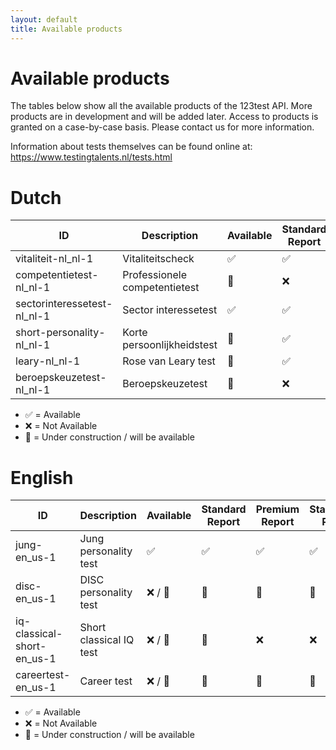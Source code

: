 ```yaml
---
layout: default
title: Available products
---
```


# Available products

The tables below show all the available products of the 123test API. More products are in development and will be added later. Access to products is granted on a case-by-case basis. Please contact us for more information.

Information about tests themselves can be found online at: https://www.testingtalents.nl/tests.html

# Dutch

| ID                          | Description                   | Available | Standard Report | Premium Report | Standard PDF | Premium PDF | White label |
|-----------------------------|-------------------------------|-----------|-----------------|----------------|--------------|-------------|-------------|
| vitaliteit-nl_nl-1          | Vitaliteitscheck              | ✅         | ✅               | ❌              | ✅            | ❌           | ✅           |
| competentietest-nl_nl-1     | Professionele competentietest | 🚧         | ❌               | ✅              | ❌            | ✅           | ✅           |
| sectorinteressetest-nl_nl-1 | Sector interessetest          | ✅         | ✅               | ❌              | ✅            | ❌           | ✅           |
| short-personality-nl_nl-1   | Korte persoonlijkheidstest    | 🚧        | ✅               | ❌              | ✅            | ❌           | ✅           |
| leary-nl_nl-1               | Rose van Leary test           | 🚧        | ✅               | ❌              | ❌            | ❌           | ✅           |
| beroepskeuzetest-nl_nl-1    | Beroepskeuzetest              | 🚧         | ❌               | ✅              | ❌            | ✅           | ✅           |

- ✅ = Available
- ❌ = Not Available
- 🚧 = Under construction / will be available

# English

| ID                         	| Description     	| Available 	| Standard Report 	| Premium Report 	| Standard PDF 	| Premium PDF 	| White label 	|
|----------------------------	|-------------------------	|-----------	|----------------	|----------------	|--------------	|-------------	|-------------|
| jung-en_us-1               	| Jung personality test   	| ✅         	| ✅              	| ✅              	| ✅            	| ✅           	| ✅           	|
| disc-en_us-1               	| DISC personality test   	| ❌ / 🚧    	| 🚧             	| 🚧             	| 🚧           	| 🚧          	| ✅           	|
| iq-classical-short-en_us-1 	| Short classical IQ test 	| ❌ / 🚧    	| 🚧             	| ❌              	| ❌            	| ❌           	| ✅           	|
| careertest-en_us-1          | Career test               | ❌ / 🚧      | 🚧          	| 🚧             	| 🚧           	| 🚧          	| ✅           	|

- ✅ = Available
- ❌ = Not Available
- 🚧 = Under construction / will be available
